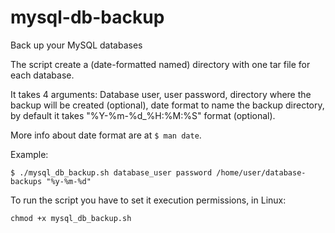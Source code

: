 mysql-db-backup
===============

Back up your MySQL databases

The script create a (date-formatted named) directory with one tar file for each database. 

It takes 4 arguments: Database user, user password, directory where the backup will be created (optional), date format to name the backup directory, by default it takes "%Y-%m-%d_%H:%M:%S" format (optional).

More info about date format are at `$ man date`.

Example: 

`
$ ./mysql_db_backup.sh database_user password /home/user/database-backups "%y-%m-%d"
`

To run the script you have to set it execution permissions, in Linux: 

`
chmod +x mysql_db_backup.sh
`

